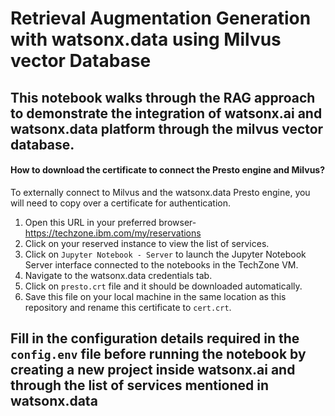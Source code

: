 # Retrieval Augmentation Generation with watsonx.data using Milvus vector Database 

## This notebook walks through the RAG approach to demonstrate the integration of watsonx.ai and watsonx.data platform through the milvus vector database.


#### How to download the certificate to connect the Presto engine and Milvus?
To externally connect to Milvus and the watsonx.data Presto engine, you will need to copy over a certificate for authentication. 
1. Open this URL in your preferred browser- https://techzone.ibm.com/my/reservations
2. Click on your reserved instance to view the list of services.
3. Click on ```Jupyter Notebook - Server``` to launch the Jupyter Notebook Server interface connected to the notebooks in the TechZone VM.
4. Navigate to the watsonx.data credentials tab.
3. Click on ```presto.crt``` file and it should be downloaded automatically.
4. Save this file on your local machine in the same location as this repository and rename this certificate to ```cert.crt```.



## Fill in the configuration details required in the ```config.env``` file before running the notebook by creating a new project inside watsonx.ai and through the list of services mentioned in watsonx.data



